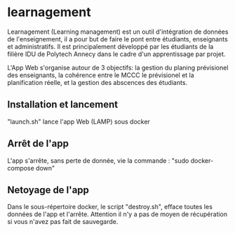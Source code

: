 # learnagement
Learnagement (Learning management) est un outil d'intégration de données de l'enseignement, il a pour but de faire le pont entre étudiants, enseignants et administratifs. Il est principalement développé par les étudiants de la filière IDU de Polytech Annecy dans le cadre d'un apprentissage par projet. 

L'App Web s'organise autour de 3 objectifs: la gestion du planing prévisionel des enseignants, la cohérence entre le MCCC le prévisionel et la planification réelle, et la gestion des abscences des étudiants.

## Installation et lancement

"launch.sh" lance l'app Web (LAMP) sous docker

## Arrêt de l'app

L'app s'arrête, sans perte de donnée, vie la commande : "sudo docker-compose down"

## Netoyage de l'app

Dans le sous-répertoire docker, le script "destroy.sh", efface toutes les données de l'app et l'arrête. Attention il n'y a pas de moyen de récupération si vous n'avez pas fait de sauvegarde.


